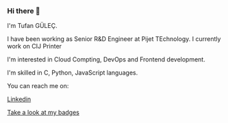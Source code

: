 ### Hi there 👋

I'm Tufan GÜLEÇ. 

I have been working as Senior R&D Engineer at Pijet TEchnology. I currently work on CIJ Printer

I'm interested in Cloud Compting, DevOps and Frontend development. 

I'm skilled in C, Python, JavaScript languages. 

You can reach me on:

[Linkedin](https://www.linkedin.com/in/gulectufan/ "Tufan GÜLEÇ - Linkedin page")

[Take a look at my badges](https://www.credly.com/users/gulectufan/badges "Tufan GÜLEÇ - Creedly")


<!--

- 🔭 I’m currently working on ...
- 🌱 I’m currently learning ...
- 👯 I’m looking to collaborate on ...
- 🤔 I’m looking for help with ...
- 💬 Ask me about ...
- 📫 How to reach me: ...
- 😄 Pronouns: ...
- ⚡ Fun fact: ...
-->
